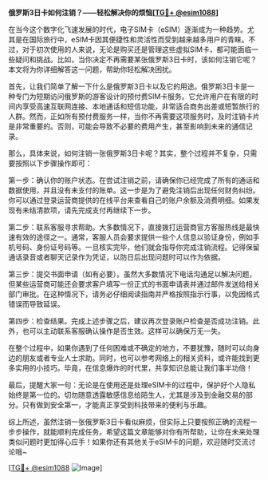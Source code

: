 **俄罗斯3日卡如何注销？——轻松解决你的烦恼[[TG💪+ @esim1088](https://t.me/s/esim1088)]**

在当今这个数字化飞速发展的时代，电子SIM卡（eSIM）逐渐成为一种趋势。尤其是在国际旅行中，eSIM卡因其便捷性和灵活性而受到越来越多用户的青睐。不过，对于初次使用的人来说，无论是购买还是管理这些虚拟SIM卡，都可能面临一些疑问和挑战。比如，当你决定不再需要某张俄罗斯3日卡时，该如何注销它呢？本文将为你详细解答这一问题，帮助你轻松解决困扰。

首先，让我们简单了解一下什么是俄罗斯3日卡以及它的用途。俄罗斯3日卡是一种专门为短期访问俄罗斯的游客设计的预付费SIM卡服务。它允许用户在有限的时间内享受高速互联网连接、本地通话和短信功能，非常适合商务出差或短暂旅行的人群。然而，正如所有预付费服务一样，当你不再需要这项服务时，及时注销卡片是非常重要的。否则，可能会导致不必要的费用产生，甚至影响到未来的通信记录。

那么，具体来说，如何注销一张俄罗斯3日卡呢？其实，整个过程并不复杂，只需要按照以下步骤操作即可：

第一步：确认你的账户状态。在尝试注销之前，请确保你已经完成了所有的通话和数据使用，并且没有未支付的账单。这一步是为了避免注销后出现任何财务纠纷。你可以通过登录运营商提供的在线平台来查看自己的账户余额及消费明细。如果发现有未结清款项，请先完成支付再继续下一步。

第二步：联系客服寻求帮助。大多数情况下，直接拨打运营商官方客服热线是最快速有效的途径之一。通常，客服人员会要求提供一些个人信息以验证身份，例如手机号码、身份证号码等。一旦核实完毕，他们就会指导你完成注销流程。记得保留通话录音或者聊天记录作为凭证，以防日后出现问题时可以作为依据。

第三步：提交书面申请（如有必要）。虽然大多数情况下电话沟通足以解决问题，但某些运营商可能还会要求客户填写一份正式的书面申请表并通过邮件发送给相关部门审批。在这种情况下，请务必仔细阅读指南并严格按照指示行事，以免因格式错误而导致延误。

第四步：检查结果。完成上述步骤之后，建议再次登录账户检查是否成功注销。此外，也可以主动联系客服确认操作是否生效。这样可以确保万无一失。

在整个过程中，如果你遇到了任何困难或不确定的地方，不要犹豫，随时可以向身边的朋友或者专业人士求助。同时，也可以参考网络上的相关资料，或许能找到更多实用的小技巧。毕竟，在信息爆炸的时代里，共享知识总能让我们事半功倍！

最后，提醒大家一句：无论是在使用还是处理eSIM卡的过程中，保护好个人隐私始终是第一位的。切勿随意透露敏感信息给陌生人，尤其是涉及到金融交易的部分。只有做到安全第一，才能真正享受到科技带来的便利与乐趣。

综上所述，虽然注销一张俄罗斯3日卡看似麻烦，但实际上只要按照正确的流程一步步操作，就能顺利完成任务。希望这篇文章能够对你有所帮助，让你在未来处理类似问题时更加得心应手！如果你还有其他关于eSIM卡的问题，欢迎随时交流讨论哦~

[[TG💪+ @esim1088](https://t.me/s/esim1088) ![Image](https://i.postimg.cc/4NQfJmqS/Snipaste-2025-05-13-00-14-12.png)]